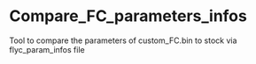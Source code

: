 # Compare_FC_parameters_infos
Tool to compare the parameters of custom_FC.bin to stock via flyc_param_infos file
